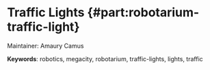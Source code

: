 # Traffic Lights {#part:robotarium-traffic-light}

Maintainer: Amaury Camus



**Keywords**: robotics, megacity, robotarium, traffic-lights, lights, traffic